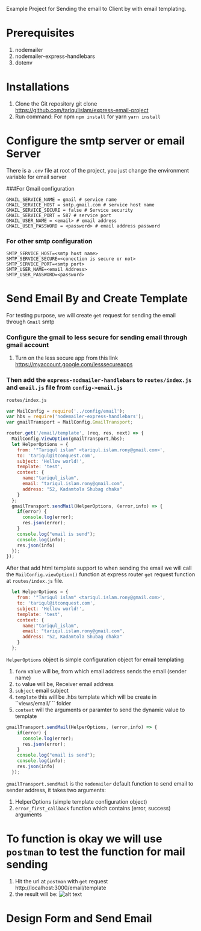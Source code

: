 Example Project for Sending the email to Client by with email templating.

# Prerequisites
1. nodemailer
2. nodemailer-express-handlebars
3. dotenv

# Installations

1. Clone the Git repository git clone https://github.com/tariqulislam/express-email-project
2. Run command: For npm ```npm install``` for yarn ```yarn install```

# Configure the smtp server or email Server

There is a ```.env``` file at root of the project, you just change the environment variable for email server

###For Gmail configuration
```
GMAIL_SERVICE_NAME = gmail # service name
GMAIL_SERVICE_HOST = smtp.gmail.com # service host name
GMAIL_SERVICE_SECURE = false # Service security
GMAIL_SERVICE_PORT = 587 # service port
GMAIL_USER_NAME = <email> # email address
GMAIL_USER_PASSWORD = <password> # email address password
```
### For other smtp configuration

```
SMTP_SERVICE_HOST=<smtp host name>
SMTP_SERVICE_SECURE=<conection is secure or not>
SMTP_SERVICE_PORT=<smtp port>
SMTP_USER_NAME=<email Address>
SMTP_USER_PASSWORD=<password>
```

# Send Email By and Create Template

For testing purpose, we will create ```get``` request for sending the email through ```Gmail``` smtp

### Configure the gmail to less secure for sending email through gmail account
1. Turn on the less secure app from this link https://myaccount.google.com/lesssecureapps

### Then add the ```express-nodmailer-handlebars``` to ```routes/index.js``` and ```email.js``` file from ```config->email.js```

```html
routes/index.js
```

```javascript
var MailConfig = require('../config/email');
var hbs = require('nodemailer-express-handlebars');
var gmailTransport = MailConfig.GmailTransport;
```

```javascript
router.get('/email/template', (req, res, next) => {
  MailConfig.ViewOption(gmailTransport,hbs);
  let HelperOptions = {
    from: '"Tariqul islam" <tariqul.islam.rony@gmail.com>',
    to: 'tariqul@itconquest.com',
    subject: 'Hellow world!',
    template: 'test',
    context: {
      name:"tariqul_islam",
      email: "tariqul.islam.rony@gmail.com",
      address: "52, Kadamtola Shubag dhaka"
    }
  };
  gmailTransport.sendMail(HelperOptions, (error,info) => {
    if(error) {
      console.log(error);
      res.json(error);
    }
    console.log("email is send");
    console.log(info);
    res.json(info)
  });
});
```
After that add html template support to when sending the email we will call the ```MailConfig.viewOption()``` function at express router ```get``` request function at ```routes/index.js``` file.

```javascript
  let HelperOptions = {
    from: '"Tariqul islam" <tariqul.islam.rony@gmail.com>',
    to: 'tariqul@itconquest.com',
    subject: 'Hellow world!',
    template: 'test',
    context: {
      name:"tariqul_islam",
      email: "tariqul.islam.rony@gmail.com",
      address: "52, Kadamtola Shubag dhaka"
    }
  };
```
```HelperOptions``` object is simple configuration object for email templating
1. ```form``` value will be, from which email address sends the email (sender name)
2. ```to``` value will be, Receiver email address
3. ```subject``` email subject
4. ```template``` this will be .hbs template which will be create in ``views/email/``` folder
5. ```context``` will the arguments or paramter to send the dynamic value to template

```javascript
gmailTransport.sendMail(HelperOptions, (error,info) => {
    if(error) {
      console.log(error);
      res.json(error);
    }
    console.log("email is send");
    console.log(info);
    res.json(info)
  });
```
```gmailTransport.sendMail``` is the ```nodemailer``` default function to send email to sender address,
it takes two arguments:
1. HelperOptions (simple template configuration object)
2. ```error_first_callback``` function which contains (error, success) arguments

# To function is okay we will use ```postman``` to test the function for mail sending
1. Hit the url at ```postman``` with ```get``` request http://localhost:3000/email/template
2. the result will be:
![alt text](https://github.com/tariqulislam/express-email-project/gmailtest.jpg)

# Design Form and Send Email

